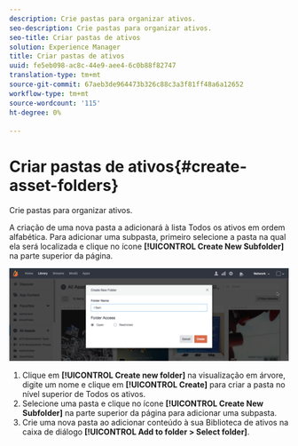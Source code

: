 ```yaml
---
description: Crie pastas para organizar ativos.
seo-description: Crie pastas para organizar ativos.
seo-title: Criar pastas de ativos
solution: Experience Manager
title: Criar pastas de ativos
uuid: fe5eb098-ac8c-44e9-aee4-6c0b88f82747
translation-type: tm+mt
source-git-commit: 67aeb3de964473b326c88c3a3f81ff48a6a12652
workflow-type: tm+mt
source-wordcount: '115'
ht-degree: 0%

---
```



# Criar pastas de ativos{#create-asset-folders}

Crie pastas para organizar ativos.

A criação de uma nova pasta a adicionará à lista Todos os ativos em ordem alfabética. Para adicionar uma subpasta, primeiro selecione a pasta na qual ela será localizada e clique no ícone **[!UICONTROL Create New Subfolder]** na parte superior da página.

![](assets/LibraryNewFolder-1024x338.png)

1. Clique em **[!UICONTROL Create new folder]** na visualização em árvore, digite um nome e clique em **[!UICONTROL Create]** para criar a pasta no nível superior de Todos os ativos.
1. Selecione uma pasta e clique no ícone **[!UICONTROL Create New Subfolder]** na parte superior da página para adicionar uma subpasta.
1. Crie uma nova pasta ao adicionar conteúdo à sua Biblioteca de ativos na caixa de diálogo **[!UICONTROL Add to folder > Select folder]**.

